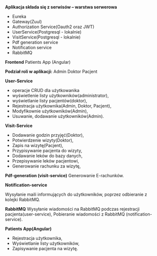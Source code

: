 **Aplikacja składa się z serwisów – warstwa serwerowa**

- Eureka
- Gateway(Zuul)
- Authorization Service(Oauth2 oraz JWT)
- UserService(Postgresql - lokalnie)
- VisitService(Postgresql - lokalnie)
- Pdf generation service
- Notification service
- RabbitMQ


**Frontend**
Patients App (Angular)

**Podział roli w aplikacji:**
Admin
Doktor
Pacjent

**User-Service**
 - operacje CRUD dla użytkowanika
 - wyświetlenie listy użytkowników(administrator),
 - wyświetlanie listy pacjentów(doktor),
 - Rejestracja użytkownika(Admin, Doktor, Pacjent),
 - Modyfikownie użytkowników(Admin),
 - Usuwanie, dodawanie użytkowników(Admin).

**Visit-Service**

- Dodawanie godzin przyjęć(Doktor),
- Potwierdzenie wizyty(Doktor),
- Zapis na wizytę(Pacjent),
- Przypisywanie pacjenta do wizyty,
- Dodawanie leków do bazy danych,
- Przepisywanie leków pacjentowi,
- Generowanie rachunku za wizytę,

**Pdf-generation (visit-service)**
Generowanie E-rachunków.


**Notification-service**

Wysyłanie maili informujących do użytkowników, poprzez odbieranie z kolejki RabbitMQ.

**RabbitMQ**
Wysyłanie wiadomości na RabbitMQ podczas rejestracji pacjenta(user-service),
Pobieranie wiadomości z RabbitMQ (notification-service).


**Patients App(Angular)**
- Rejestracja użytkownika,
- Wyświetlanie listy użytkowników,
- Zapisywanie pacjenta na wizytę.
